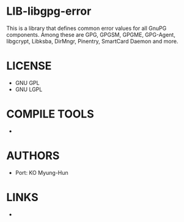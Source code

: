 LIB-libgpg-error
================

This is a library that defines common error values for all GnuPG components.  Among these are GPG, GPGSM, GPGME, GPG-Agent, libgcrypt, Libksba, DirMngr, Pinentry, SmartCard Daemon and more.

LICENSE
===============
* GNU GPL 
* GNU LGPL

COMPILE TOOLS
===============
* 
 
AUTHORS
===============
* Port: KO Myung-Hun

LINKS
===============
* 
